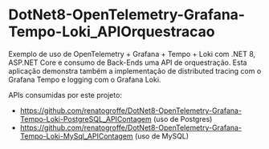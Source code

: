 # DotNet8-OpenTelemetry-Grafana-Tempo-Loki_APIOrquestracao
Exemplo de uso de OpenTelemetry + Grafana + Tempo + Loki com .NET 8, ASP.NET Core e consumo de Back-Ends uma API de orquestração. Esta aplicação demonstra também a implementação de distributed tracing com o Grafana Tempo e logging com o Grafana Loki.

APIs consumidas por este projeto:
- https://github.com/renatogroffe/DotNet8-OpenTelemetry-Grafana-Tempo-Loki-PostgreSQL_APIContagem (uso de Postgres)
- https://github.com/renatogroffe/DotNet8-OpenTelemetry-Grafana-Tempo-Loki-MySql_APIContagem (uso de MySQL)